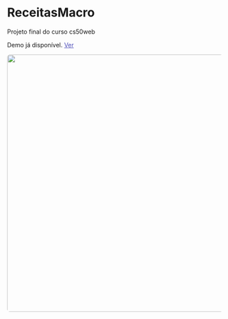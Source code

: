 # ReceitasMacro
Projeto final do curso cs50web


<p>Demo já disponível. <a style="color: #4d4Dba;" href="https://receitasmacro.herokuapp.com/">Ver</a></p>
<img target"_blank" style="width:600px; border-radius:6px;" src="https://live.staticflickr.com/65535/52014300543_48418b5e8d_h.jpg">
